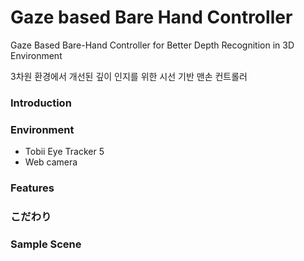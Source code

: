 # Gaze based Bare Hand Controller
Gaze Based Bare-Hand Controller for Better Depth Recognition in 3D Environment

3차원 환경에서 개선된 깊이 인지를 위한 시선 기반 맨손 컨트롤러


### Introduction

### Environment
* Tobii Eye Tracker 5
* Web camera

### Features

### こだわり

### Sample Scene
